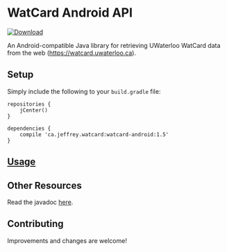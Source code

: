 # WatCard Android API
[ ![Download](https://api.bintray.com/packages/jeffreyca/maven/watcard-android/images/download.svg) ](https://bintray.com/jeffreyca/maven/watcard-android/_latestVersion)

An Android-compatible Java library for retrieving UWaterloo WatCard data from the web (https://watcard.uwaterloo.ca).

## Setup
Simply include the following to your `build.gradle` file:

```Gradle
repositories {
    jCenter()
}

dependencies {
    compile 'ca.jeffrey.watcard:watcard-android:1.5'
}
```

## [Usage](https://github.com/JeffreyCA/watcard-java-api#usage)

## Other Resources
Read the javadoc [here](https://jeffreyca.github.io/watcard-android/).

## Contributing
Improvements and changes are welcome!
